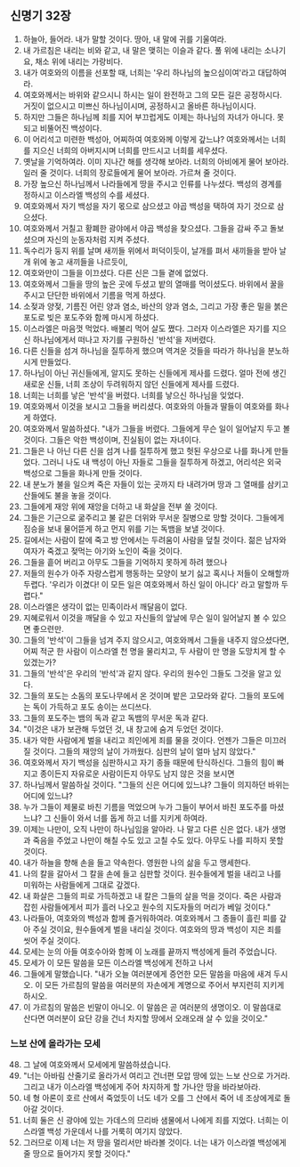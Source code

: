 ## 신명기 32장

1. 하늘아, 들어라. 내가 말할 것이다. 땅아, 내 말에 귀를 기울여라.
2. 내 가르침은 내리는 비와 같고, 내 말은 맺히는 이슬과 같다. 풀 위에 내리는 소나기요, 채소 위에 내리는 가랑비다.
3. 내가 여호와의 이름을 선포할 때, 너희는 '우리 하나님의 높으심이여'라고 대답하여라.
4. 여호와께서는 바위와 같으시니 하시는 일이 완전하고 그의 모든 길은 공정하시다. 거짓이 없으시고 미쁘신 하나님이시며, 공정하시고 올바른 하나님이시다.
5. 하지만 그들은 하나님께 죄를 지어 부끄럽게도 이제는 하나님의 자녀가 아니다. 못되고 비뚤어진 백성이다.
6. 이 어리석고 미련한 백성아, 어찌하여 여호와께 이렇게 갚느냐? 여호와께서는 너희를 지으신 너희의 아버지시며 너희를 만드시고 너희를 세우셨다.
7. 옛날을 기억하여라. 이미 지나간 해를 생각해 보아라. 너희의 아비에게 물어 보아라. 일러 줄 것이다. 너희의 장로들에게 물어 보아라. 가르쳐 줄 것이다.
8. 가장 높으신 하나님께서 나라들에게 땅을 주시고 인류를 나누셨다. 백성의 경계를 정하시고 이스라엘 백성의 수를 세셨다.
9. 여호와께서 자기 백성을 자기 몫으로 삼으셨고 야곱 백성을 택하여 자기 것으로 삼으셨다.
10. 여호와께서 거칠고 황폐한 광야에서 야곱 백성을 찾으셨다. 그들을 감싸 주고 돌보셨으며 자신의 눈동자처럼 지켜 주셨다.
11. 독수리가 둥지 위를 날며 새끼들 위에서 퍼덕이듯이, 날개를 펴서 새끼들을 받아 날개 위에 놓고 새끼들을 나르듯이,
12. 여호와만이 그들을 이끄셨다. 다른 신은 그들 곁에 없었다.
13. 여호와께서 그들을 땅의 높은 곳에 두셨고 밭의 열매를 먹이셨도다. 바위에서 꿀을 주시고 단단한 바위에서 기름을 먹게 하셨다.
14. 소젖과 양젖, 기름진 어린 양과 염소, 바산의 양과 염소, 그리고 가장 좋은 밀을 붉은 포도로 빚은 포도주와 함께 마시게 하셨다.
15. 이스라엘은 마음껏 먹었다. 배불리 먹어 살도 쪘다. 그러자 이스라엘은 자기를 지으신 하나님에게서 떠나고 자기를 구원하신 '반석'을 저버렸다.
16. 다른 신들을 섬겨 하나님을 질투하게 했으며 역겨운 것들을 따라가 하나님을 분노하시게 만들었다.
17. 하나님이 아닌 귀신들에게, 알지도 못하는 신들에게 제사를 드렸다. 얼마 전에 생긴 새로운 신들, 너희 조상이 두려워하지 않던 신들에게 제사를 드렸다.
18. 너희는 너희를 낳은 '반석'을 버렸다. 너희를 낳으신 하나님을 잊었다.
19. 여호와께서 이것을 보시고 그들을 버리셨다. 여호와의 아들과 딸들이 여호와를 화나게 하였다.
20. 여호와께서 말씀하셨다. "내가 그들을 버렸다. 그들에게 무슨 일이 일어날지 두고 볼 것이다. 그들은 악한 백성이며, 진실됨이 없는 자녀이다.
21. 그들은 나 아닌 다른 신을 섬겨 나를 질투하게 했고 헛된 우상으로 나를 화나게 만들었다. 그러니 나도 내 백성이 아닌 자들로 그들을 질투하게 하겠고, 어리석은 외국 백성으로 그들을 화나게 만들 것이다.
22. 내 분노가 불을 일으켜 죽은 자들이 있는 곳까지 타 내려가며 땅과 그 열매를 삼키고 산들에도 불을 놓을 것이다.
23. 그들에게 재앙 위에 재앙을 더하고 내 화살을 전부 쏠 것이다.
24. 그들은 기근으로 굶주리고 불 같은 더위와 무서운 질병으로 망할 것이다. 그들에게 짐승을 보내 물어뜯게 하고 먼지 위를 기는 독뱀을 보낼 것이다.
25. 길에서는 사람이 칼에 죽고 방 안에서는 두려움이 사람을 덮칠 것이다. 젊은 남자와 여자가 죽겠고 젖먹는 아기와 노인이 죽을 것이다.
26. 그들을 흩어 버리고 아무도 그들을 기억하지 못하게 하려 했으나
27. 저들의 원수가 아주 자랑스럽게 행동하는 모양이 보기 싫고 혹시나 저들이 오해할까 두렵다. '우리가 이겼다! 이 모든 일은 여호와께서 하신 일이 아니다' 라고 말할까 두렵다."
28. 이스라엘은 생각이 없는 민족이라서 깨달음이 없다.
29. 지혜로워서 이것을 깨달을 수 있고 자신들의 앞날에 무슨 일이 일어날지 볼 수 있으면 좋으련만.
30. 그들의 '반석'이 그들을 넘겨 주지 않으시고, 여호와께서 그들을 내주지 않으셨다면, 어찌 적군 한 사람이 이스라엘 천 명을 물리치고, 두 사람이 만 명을 도망치게 할 수 있겠는가?
31. 그들의 '반석'은 우리의 '반석'과 같지 않다. 우리의 원수인 그들도 그것을 알고 있다.
32. 그들의 포도는 소돔의 포도나무에서 온 것이며 밭은 고모라와 같다. 그들의 포도에는 독이 가득하고 포도 송이는 쓰디쓰다.
33. 그들의 포도주는 뱀의 독과 같고 독뱀의 무서운 독과 같다.
34. "이것은 내가 보관해 두었던 것, 내 창고에 숨겨 두었던 것이다.
35. 내가 악한 사람에게 벌을 내리고 죄인에게 죄를 물을 것이다. 언젠가 그들은 미끄러질 것이다. 그들의 재앙의 날이 가까웠다. 심판의 날이 얼마 남지 않았다."
36. 여호와께서 자기 백성을 심판하시고 자기 종들 때문에 탄식하신다. 그들의 힘이 빠지고 종이든지 자유로운 사람이든지 아무도 남지 않은 것을 보시면
37. 하나님께서 말씀하실 것이다. "그들의 신은 어디에 있느냐? 그들이 의지하던 바위는 어디에 있느냐?
38. 누가 그들이 제물로 바친 기름을 먹었으며 누가 그들이 부어서 바친 포도주를 마셨느냐? 그 신들이 와서 너를 돕게 하고 너를 지키게 하여라.
39. 이제는 나만이, 오직 나만이 하나님임을 알아라. 나 말고 다른 신은 없다. 내가 생명과 죽음을 주었고 나만이 해칠 수도 있고 고칠 수도 있다. 아무도 나를 피하지 못할 것이다.
40. 내가 하늘을 향해 손을 들고 약속한다. 영원한 나의 삶을 두고 맹세한다.
41. 나의 칼을 갈아서 그 칼을 손에 들고 심판할 것이다. 원수들에게 벌을 내리고 나를 미워하는 사람들에게 그대로 갚겠다.
42. 내 화살은 그들의 피로 가득하겠고 내 칼은 그들의 살을 먹을 것이다. 죽은 사람과 잡힌 사람들에게서 피가 흘러 나오고 원수의 지도자들의 머리가 베일 것이다."
43. 나라들아, 여호와의 백성과 함께 즐거워하여라. 여호와께서 그 종들이 흘린 피를 갚아 주실 것이요, 원수들에게 벌을 내리실 것이다. 여호와의 땅과 백성이 지은 죄를 씻어 주실 것이다.
44. 모세는 눈의 아들 여호수아와 함께 이 노래를 끝까지 백성에게 들려 주었습니다.
45. 모세가 이 모든 말씀을 모든 이스라엘 백성에게 전하고 나서
46. 그들에게 말했습니다. "내가 오늘 여러분에게 증언한 모든 말씀을 마음에 새겨 두시오. 이 모든 가르침의 말씀을 여러분의 자손에게 계명으로 주어서 부지런히 지키게 하시오.
47. 이 가르침의 말씀은 빈말이 아니오. 이 말씀은 곧 여러분의 생명이오. 이 말씀대로 산다면 여러분이 요단 강을 건너 차지할 땅에서 오래오래 살 수 있을 것이오."
### 느보 산에 올라가는 모세
48. 그 날에 여호와께서 모세에게 말씀하셨습니다.
49. "너는 아바림 산줄기로 올라가서 여리고 건너편 모압 땅에 있는 느보 산으로 가거라. 그리고 내가 이스라엘 백성에게 주어 차지하게 할 가나안 땅을 바라보아라.
50. 네 형 아론이 호르 산에서 죽었듯이 너도 네가 오를 그 산에서 죽어 네 조상에게로 돌아갈 것이다.
51. 너희 둘은 신 광야에 있는 가데스의 므리바 샘물에서 나에게 죄를 지었다. 너희는 이스라엘 백성 가운데서 나를 거룩히 여기지 않았다.
52. 그러므로 이제 너는 저 땅을 멀리서만 바라볼 것이다. 너는 내가 이스라엘 백성에게 줄 땅으로 들어가지 못할 것이다."